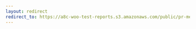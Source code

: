 ```yaml
---
layout: redirect
redirect_to: https://a8c-woo-test-reports.s3.amazonaws.com/public/pr-merge/41503/e2e/index.html
---
```

